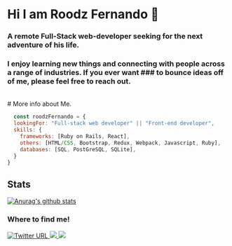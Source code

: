 # Hi I am Roodz Fernando 👋

### A remote Full-Stack web-developer seeking for the next adventure of his life.
### I enjoy learning new things and connecting with people across a range of industries. If you ever want ### to bounce ideas off of me, please feel free to reach out.
<br>
# More info about Me.

```js
  const roodzFernando = {
  lookingFor: "Full-stack web developer" || "Front-end developer",
  skills: {
    frameworks: [Ruby on Rails, React],
    others: [HTML/CSS, Bootstrap, Redux, Webpack, Javascript, Ruby],
    databases: [SQL, PostGreSQL, SQLite],
  }
}
```

## Stats

[![Anurag's github stats](https://github-readme-stats.vercel.app/api?username=roodzfernando&show_icons=true&theme=tokyonight)](https://github.com/anuraghazra/github-readme-stats)

### Where to find me!

<a href="https://twitter.com/RoodzFernando">
  <img alt="Twitter URL" src="https://img.shields.io/twitter/url?color=grey&label=Roodz%20Fernando&logo=Twitter&style=for-the-badge&url=https%3A%2F%2Ftwitter.com%2FRoodzFernando">
</a>

<a href="https://www.linkedin.com/in/roodz-fernando-fleurant/">
  <img src="https://img.shields.io/badge/linkedin-%230077B5.svg?&style=for-the-badge&logo=linkedin&logoColor=white" >
</a>

<a href="https://medium.com/@fleurantrfernando">
  <img src="https://img.shields.io/badge/medium-%2312100E.svg?&style=for-the-badge&logo=medium&logoColor=white" >
</a>


<!--
**RoodzFernando/RoodzFernando** is a ✨ _special_ ✨ repository because its `README.md` (this file) appears on your GitHub profile.

Here are some ideas to get you started:

- 🔭 I’m currently working on ...
- 🌱 I’m currently learning ...
- 👯 I’m looking to collaborate on ...
- 🤔 I’m looking for help with ...
- 💬 Ask me about ...
- 📫 How to reach me: ...
- 😄 Pronouns: ...
- ⚡ Fun fact: ...
-->
